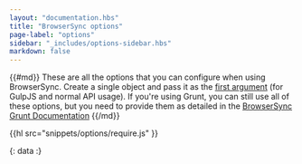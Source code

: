 ```yaml
---
layout: "documentation.hbs"
title: "BrowserSync options"
page-label: "options"
sidebar: "_includes/options-sidebar.hbs"
markdown: false
---
```


{{#md}}
These are all the options that you can configure when using BrowserSync. Create a single object and pass 
it as the [first argument](/docs/api/#api-browserSync) (for GulpJS and normal API usage). If you're using Grunt, you can 
still use all of these options, but you need to provide them as detailed in the [BrowserSync Grunt Documentation]({{site.links.grunt}})
{{/md}}

{{hl src="snippets/options/require.js" }}

{: data :}
